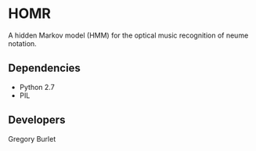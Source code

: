 HOMR
====

A hidden Markov model (HMM) for the optical music recognition of neume notation.

Dependencies
------------

* Python 2.7
* PIL

Developers
----------

Gregory Burlet
